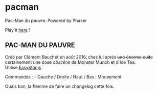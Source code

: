 ﻿# pacman
Pac-Man du pauvre. Powered by Phaser

Play it <a href=http://tagpower.github.io/pacman/>here</a> !

<h2>PAC-MAN DU PAUVRE</h2>

Créé par Clément Bauchet en août 2016, chez lui après ~~une énorme cuite~~ certainement une dose <i>obscène</i> de Monster Munch et d'Ice Tea.<br>
Utilise <a href=https://github.com/prettymuchbryce/easystarjs>EasyStar.js</a>

Commandes :
	- Gauche / Droite / Haut / Bas : Mouvement


Ouais bon, la flemme de faire un changelog cette fois.